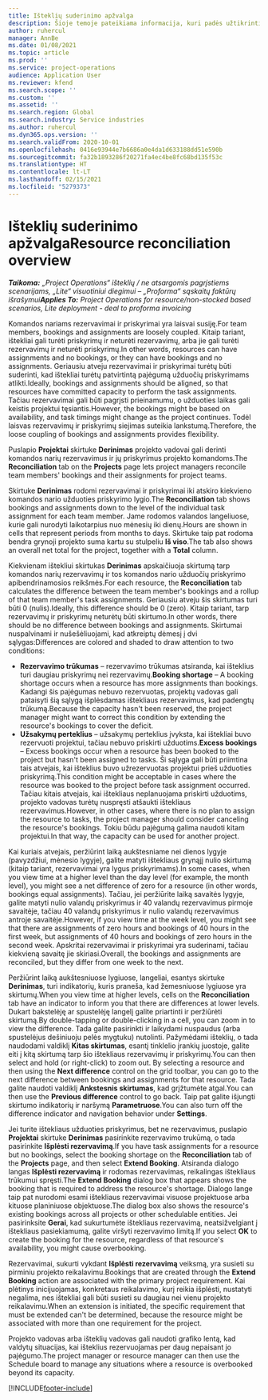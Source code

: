 ```yaml
---
title: Išteklių suderinimo apžvalga
description: Šioje temoje pateikiama informacija, kuri padės užtikrinti, kad projektų išteklių rezervavimai ir priskyrimai būtų suderinti.
author: ruhercul
manager: AnnBe
ms.date: 01/08/2021
ms.topic: article
ms.prod: ''
ms.service: project-operations
audience: Application User
ms.reviewer: kfend
ms.search.scope: ''
ms.custom: ''
ms.assetid: ''
ms.search.region: Global
ms.search.industry: Service industries
ms.author: ruhercul
ms.dyn365.ops.version: ''
ms.search.validFrom: 2020-10-01
ms.openlocfilehash: 0416e93944e7b6686a0e4da1d633188dd51e590b
ms.sourcegitcommit: fa32b1893286f20271fa4ec4be8fc68bd135f53c
ms.translationtype: HT
ms.contentlocale: lt-LT
ms.lasthandoff: 02/15/2021
ms.locfileid: "5279373"
---
```

# <a name="resource-reconciliation-overview"></a><span data-ttu-id="23f02-103">Išteklių suderinimo apžvalga</span><span class="sxs-lookup"><span data-stu-id="23f02-103">Resource reconciliation overview</span></span>

<span data-ttu-id="23f02-104">_**Taikoma:** „Project Operations“ išteklių / ne atsargomis pagrįstiems scenarijams, „Lite“ visuotiniui diegimui – „Proforma“ sąskaitų faktūrų išrašymui_</span><span class="sxs-lookup"><span data-stu-id="23f02-104">_**Applies To:** Project Operations for resource/non-stocked based scenarios, Lite deployment - deal to proforma invoicing_</span></span>

<span data-ttu-id="23f02-105">Komandos nariams rezervavimai ir priskyrimai yra laisvai susiję.</span><span class="sxs-lookup"><span data-stu-id="23f02-105">For team members, bookings and assignments are loosely coupled.</span></span> <span data-ttu-id="23f02-106">Kitaip tariant, ištekliai gali turėti priskyrimų ir neturėti rezervavimų, arba jie gali turėti rezervavimų ir neturėti priskyrimų.</span><span class="sxs-lookup"><span data-stu-id="23f02-106">In other words, resources can have assignments and no bookings, or they can have bookings and no assignments.</span></span> <span data-ttu-id="23f02-107">Geriausiu atveju rezervavimai ir priskyrimai turėtų būti suderinti, kad ištekliai turėtų patvirtintą pajėgumą užduočių priskyrimams atlikti.</span><span class="sxs-lookup"><span data-stu-id="23f02-107">Ideally, bookings and assignments should be aligned, so that resources have committed capacity to perform the task assignments.</span></span> <span data-ttu-id="23f02-108">Tačiau rezervavimai gali būti pagrįsti prieinamumu, o užduoties laikas gali keistis projektui tęsiantis.</span><span class="sxs-lookup"><span data-stu-id="23f02-108">However, the bookings might be based on availability, and task timings might change as the project continues.</span></span> <span data-ttu-id="23f02-109">Todėl laisvas rezervavimų ir priskyrimų siejimas suteikia lankstumą.</span><span class="sxs-lookup"><span data-stu-id="23f02-109">Therefore, the loose coupling of bookings and assignments provides flexibility.</span></span>

<span data-ttu-id="23f02-110">Puslapio **Projektai** skirtuke **Derinimas** projekto vadovai gali derinti komandos narių rezervavimus ir jų priskyrimus projekto komandoms.</span><span class="sxs-lookup"><span data-stu-id="23f02-110">The **Reconciliation** tab on the **Projects** page lets project managers reconcile team members' bookings and their assignments for project teams.</span></span>

<span data-ttu-id="23f02-111">Skirtuke **Derinimas** rodomi rezervavimai ir priskyrimai iki atskiro kiekvieno komandos nario užduoties priskyrimo lygio.</span><span class="sxs-lookup"><span data-stu-id="23f02-111">The **Reconciliation** tab shows bookings and assignments down to the level of the individual task assignment for each team member.</span></span> <span data-ttu-id="23f02-112">Jame rodomos valandos langeliuose, kurie gali nurodyti laikotarpius nuo mėnesių iki dienų.</span><span class="sxs-lookup"><span data-stu-id="23f02-112">Hours are shown in cells that represent periods from months to days.</span></span> <span data-ttu-id="23f02-113">Skirtuke taip pat rodoma bendra grynoji projekto suma kartu su stulpeliu **Iš viso**.</span><span class="sxs-lookup"><span data-stu-id="23f02-113">The tab also shows an overall net total for the project, together with a **Total** column.</span></span>

<span data-ttu-id="23f02-114">Kiekvienam ištekliui skirtukas **Derinimas** apskaičiuoja skirtumą tarp komandos narių rezervavimų ir tos komandos nario užduočių priskyrimo apibendrinamosios reikšmės.</span><span class="sxs-lookup"><span data-stu-id="23f02-114">For each resource, the **Reconciliation** tab calculates the difference between the team member's bookings and a rollup of that team member's task assignments.</span></span> <span data-ttu-id="23f02-115">Geriausiu atveju šis skirtumas turi būti 0 (nulis).</span><span class="sxs-lookup"><span data-stu-id="23f02-115">Ideally, this difference should be 0 (zero).</span></span> <span data-ttu-id="23f02-116">Kitaip tariant, tarp rezervavimų ir priskyrimų neturėtų būti skirtumo.</span><span class="sxs-lookup"><span data-stu-id="23f02-116">In other words, there should be no difference between bookings and assignments.</span></span> <span data-ttu-id="23f02-117">Skirtumai nuspalvinami ir nušešėliuojami, kad atkreiptų dėmesį į dvi sąlygas:</span><span class="sxs-lookup"><span data-stu-id="23f02-117">Differences are colored and shaded to draw attention to two conditions:</span></span>

- <span data-ttu-id="23f02-118">**Rezervavimo trūkumas** – rezervavimo trūkumas atsiranda, kai išteklius turi daugiau priskyrimų nei rezervavimų.</span><span class="sxs-lookup"><span data-stu-id="23f02-118">**Booking shortage** – A booking shortage occurs when a resource has more assignments than bookings.</span></span> <span data-ttu-id="23f02-119">Kadangi šis pajėgumas nebuvo rezervuotas, projektų vadovas gali pataisyti šią sąlygą išplėsdamas ištekliaus rezervavimus, kad padengtų trūkumą.</span><span class="sxs-lookup"><span data-stu-id="23f02-119">Because the capacity hasn't been reserved, the project manager might want to correct this condition by extending the resource's bookings to cover the deficit.</span></span>
- <span data-ttu-id="23f02-120">**Užsakymų perteklius** – užsakymų perteklius įvyksta, kai ištekliai buvo rezervuoti projektui, tačiau nebuvo priskirti užduotims.</span><span class="sxs-lookup"><span data-stu-id="23f02-120">**Excess bookings** – Excess bookings occur when a resource has been booked to the project but hasn't been assigned to tasks.</span></span> <span data-ttu-id="23f02-121">Ši sąlyga gali būti priimtina tais atvejais, kai išteklius buvo užrezervuotas projektui prieš užduoties priskyrimą.</span><span class="sxs-lookup"><span data-stu-id="23f02-121">This condition might be acceptable in cases where the resource was booked to the project before task assignment occurred.</span></span> <span data-ttu-id="23f02-122">Tačiau kitais atvejais, kai ištekliaus neplanuojama priskirti užduotims, projekto vadovas turėtų nuspręsti atšaukti ištekliaus rezervavimus.</span><span class="sxs-lookup"><span data-stu-id="23f02-122">However, in other cases, where there is no plan to assign the resource to tasks, the project manager should consider canceling the resource's bookings.</span></span> <span data-ttu-id="23f02-123">Tokiu būdu pajėgumą galima naudoti kitam projektui.</span><span class="sxs-lookup"><span data-stu-id="23f02-123">In that way, the capacity can be used for another project.</span></span>

<span data-ttu-id="23f02-124">Kai kuriais atvejais, peržiūrint laiką aukštesniame nei dienos lygyje (pavyzdžiui, mėnesio lygyje), galite matyti ištekliaus grynąjį nulio skirtumą (kitaip tariant, rezervavimai yra lygus priskyrimams).</span><span class="sxs-lookup"><span data-stu-id="23f02-124">In some cases, when you view time at a higher level than the day level (for example, the month level), you might see a net difference of zero for a resource (in other words, bookings equal assignments).</span></span> <span data-ttu-id="23f02-125">Tačiau, jei peržiūrite laiką savaitės lygyje, galite matyti nulio valandų priskyrimus ir 40 valandų rezervavimus pirmoje savaitėje, tačiau 40 valandų priskyrimus ir nulio valandų rezervavimus antroje savaitėje.</span><span class="sxs-lookup"><span data-stu-id="23f02-125">However, if you view time at the week level, you might see that there are assignments of zero hours and bookings of 40 hours in the first week, but assignments of 40 hours and bookings of zero hours in the second week.</span></span> <span data-ttu-id="23f02-126">Apskritai rezervavimai ir priskyrimai yra suderinami, tačiau kiekvieną savaitę jie skiriasi.</span><span class="sxs-lookup"><span data-stu-id="23f02-126">Overall, the bookings and assignments are reconciled, but they differ from one week to the next.</span></span>

<span data-ttu-id="23f02-127">Peržiūrint laiką aukštesniuose lygiuose, langeliai, esantys skirtuke **Derinimas**, turi indikatorių, kuris praneša, kad žemesniuose lygiuose yra skirtumų.</span><span class="sxs-lookup"><span data-stu-id="23f02-127">When you view time at higher levels, cells on the **Reconciliation** tab have an indicator to inform you that there are differences at lower levels.</span></span> <span data-ttu-id="23f02-128">Dukart bakstelėję ar spustelėję langelį galite priartinti ir peržiūrėti skirtumą.</span><span class="sxs-lookup"><span data-stu-id="23f02-128">By double-tapping or double-clicking in a cell, you can zoom in to view the difference.</span></span> <span data-ttu-id="23f02-129">Tada galite pasirinkti ir laikydami nuspaudus (arba spustelėjus dešiniuoju pelės mygtuku) nutolinti. Pažymėdami išteklių, o tada naudodami valdiklį **Kitas skirtumas**, esantį tinklelio įrankių juostoje, galite eiti į kitą skirtumą tarp šio ištekliaus rezervavimų ir priskyrimų.</span><span class="sxs-lookup"><span data-stu-id="23f02-129">You can then select and hold (or right-click) to zoom out. By selecting a resource and then using the **Next difference** control on the grid toolbar, you can go to the next difference between bookings and assignments for that resource.</span></span> <span data-ttu-id="23f02-130">Tada galite naudoti valdiklį **Ankstesnis skirtumas**, kad grįžtumėte atgal.</span><span class="sxs-lookup"><span data-stu-id="23f02-130">You can then use the **Previous difference** control to go back.</span></span> <span data-ttu-id="23f02-131">Taip pat galite išjungti skirtumo indikatorių ir naršymą **Parametruose**.</span><span class="sxs-lookup"><span data-stu-id="23f02-131">You can also turn off the difference indicator and navigation behavior under **Settings**.</span></span>

<span data-ttu-id="23f02-132">Jei turite ištekliaus užduoties priskyrimus, bet ne rezervavimus, puslapio **Projektai** skirtuke **Derinimas** pasirinkite rezervavimo trukūmą, o tada pasirinkite **Išplėsti rezervavimą**.</span><span class="sxs-lookup"><span data-stu-id="23f02-132">If you have task assignments for a resource but no bookings, select the booking shortage on the **Reconciliation** tab of the **Projects** page, and then select **Extend Booking**.</span></span> <span data-ttu-id="23f02-133">Atsiranda dialogo langas **Išplėsti rezervavimą** ir rodomas rezervavimas, reikalingas ištekliaus trūkumui spręsti.</span><span class="sxs-lookup"><span data-stu-id="23f02-133">The **Extend Booking** dialog box that appears shows the booking that is required to address the resource's shortage.</span></span> <span data-ttu-id="23f02-134">Dialogo lange taip pat nurodomi esami ištekliaus rezervavimai visuose projektuose arba kituose planiniuose objektuose.</span><span class="sxs-lookup"><span data-stu-id="23f02-134">The dialog box also shows the resource's existing bookings across all projects or other schedulable entities.</span></span> <span data-ttu-id="23f02-135">Jei pasirinksite **Gerai**, kad sukurtumėte ištekliaus rezervavimą, neatsižvelgiant į ištekliaus pasiekiamumą, galite viršyti rezervavimo limitą.</span><span class="sxs-lookup"><span data-stu-id="23f02-135">If you select **OK** to create the booking for the resource, regardless of that resource's availability, you might cause overbooking.</span></span>

<span data-ttu-id="23f02-136">Rezervavimai, sukurti vykdant **Išplėsti rezervavimą** veiksmą, yra susieti su pirminiu projekto reikalavimu.</span><span class="sxs-lookup"><span data-stu-id="23f02-136">Bookings that are created through the **Extend Booking** action are associated with the primary project requirement.</span></span> <span data-ttu-id="23f02-137">Kai plėtinys inicijuojamas, konkretaus reikalavimo, kurį reikia išplėsti, nustatyti negalima, nes ištekliai gali būti susieti su daugiau nei vienu projekto reikalavimu.</span><span class="sxs-lookup"><span data-stu-id="23f02-137">When an extension is initiated, the specific requirement that must be extended can't be determined, because the resource might be associated with more than one requirement for the project.</span></span>

<span data-ttu-id="23f02-138">Projekto vadovas arba išteklių vadovas gali naudoti grafiko lentą, kad valdytų situacijas, kai išteklius rezervuojamas per daug nepaisant jo pajėgumo.</span><span class="sxs-lookup"><span data-stu-id="23f02-138">The project manager or resource manager can then use the Schedule board to manage any situations where a resource is overbooked beyond its capacity.</span></span>


[!INCLUDE[footer-include](../includes/footer-banner.md)]